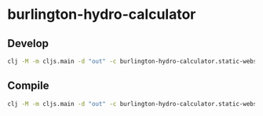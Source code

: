 # burlington-hydro-calculator

Develop
-------
```bash
clj -M -m cljs.main -d "out" -c burlington-hydro-calculator.static-website -r
```

Compile
-------
```bash
clj -M -m cljs.main -d "out" -c burlington-hydro-calculator.static-website -O advanced
```